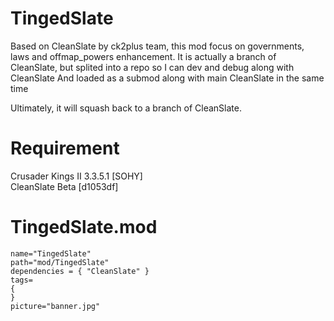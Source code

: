 # TingedSlate
Based on CleanSlate by ck2plus team, this mod focus on governments, laws and offmap_powers enhancement.
It is actually a branch of CleanSlate, but splited into a repo so I can dev and debug along with CleanSlate
And loaded as a submod along with main CleanSlate in the same time

Ultimately, it will squash back to a branch of CleanSlate.
# Requirement
Crusader Kings II 3.3.5.1 [SOHY]  
CleanSlate Beta [d1053df]
# TingedSlate.mod
```
name="TingedSlate"
path="mod/TingedSlate"
dependencies = { "CleanSlate" }
tags=
{
}
picture="banner.jpg"
```